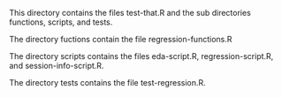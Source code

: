 This directory contains the files test-that.R and the sub directories functions, scripts, and tests.

The directory fuctions contain the file regression-functions.R  

The directory scripts contains the files eda-script.R, regression-script.R, and session-info-script.R.  

The directory tests contains the file test-regression.R.

